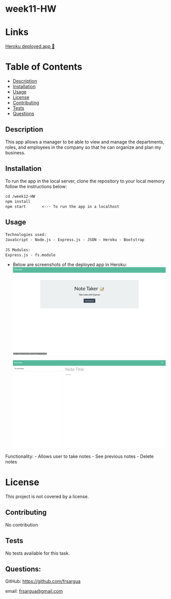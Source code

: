 # week11-HW

# Links

[Heroku deployed app 💾](https://dry-savannah-76805.herokuapp.com)

# Table of Contents

- [Description](#description)
- [Installation](#Installation)
- [Usage](#Usage)
- [License](#License)
- [Contributing](#Contributing)
- [Tests](#Tests)
- [Questions](#Questions)

## Description

This app allows a manager to be able to view and manage the departments, roles, and employees in the company so that he can organize and plan my business.

## Installation

To run the app in the local server, clone the repository to your local memory follow the instructions below:

```
cd /week12-HW
npm install
npm start       <--- To run the app in a localhost
```

## Usage

```
Technologies used:
JavaScript - Node.js - Express.js - JSON - Heroku - Bootstrap

JS Modules:
Express.js - fs.module
```

- Below are screenshots of the deployed app in Heroku:
  ![Express Note Taker Screenshot: HTML](./public/assets/imgs/landing-page.png)

  ![Express Note Taker Screenshot: NOTES](./public/assets/imgs/note-taking-page.png)

Functionality: - Allows user to take notes - See previous notes - Delete notes

# License

This project is not covered by a license.

## Contributing

No contribution

## Tests

No tests available for this task.

## Questions:

GitHub: https://github.com/frsargua

email: frsargua@gmail.com

